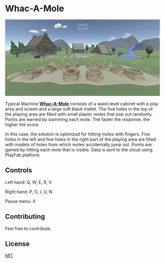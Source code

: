 # Whac-A-Mole 

![alt text](https://github.com/Namazu34/Whac-A-Mole/blob/main/Images/image.png?raw=true)

Typical Machine **[Whac-A-Mole](https://en.wikipedia.org/wiki/Whac-A-Mole)**
consists of a waist-level cabinet with a play area and screen and a large soft black mallet. The five holes in the top of the playing area are filled with small plastic moles that pop out randomly. Points are earned by slamming each mole. The faster the response, the higher the score.

In this case, the solution is optimized for hitting moles with fingers. Five holes in the left and five holes in the right part of the playing area are filled with models of holes from which moles accidentally jump out. Points are gained by hitting each mole that is visible. Data is sent to the cloud using PlayFab platform. 

## Controls
Left hand: Q, W, E, R, V

Right hand: P, O, I, U, N

Pause menu: X

## Contributing
Feel free to contribute.

## License
[MIT](https://choosealicense.com/licenses/mit/)
